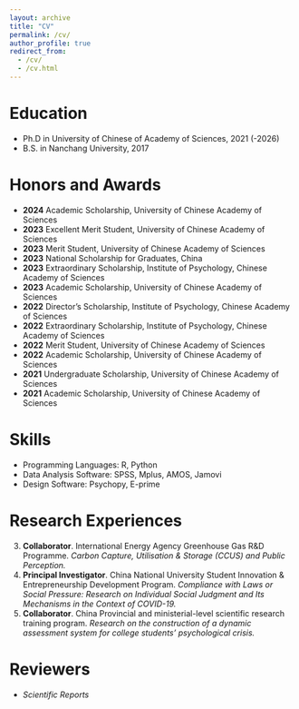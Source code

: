 ```yaml
---
layout: archive
title: "CV"
permalink: /cv/
author_profile: true
redirect_from:
  - /cv/
  - /cv.html
---
```


Education
======
* Ph.D in University of Chinese of Academy of Sciences, 2021 (-2026)
* B.S. in Nanchang University, 2017

Honors and Awards
======
* **2024** Academic Scholarship, University of Chinese Academy of Sciences
* **2023** Excellent Merit Student, University of Chinese Academy of Sciences
* **2023** Merit Student, University of Chinese Academy of Sciences 
* **2023** National Scholarship for Graduates, China 
* **2023** Extraordinary Scholarship, Institute of  Psychology, Chinese Academy of Sciences
* **2023** Academic Scholarship, University of Chinese Academy of Sciences
* **2022** Director’s Scholarship, Institute of  Psychology, Chinese Academy of Sciences
* **2022** Extraordinary Scholarship, Institute of  Psychology, Chinese Academy of Sciences
* **2022** Merit Student, University of Chinese Academy of Sciences 
* **2022** Academic Scholarship, University of Chinese Academy of Sciences
* **2021** Undergraduate Scholarship, University of Chinese Academy of Sciences
* **2021** Academic Scholarship, University of Chinese Academy of Sciences
  
Skills
======
* Programming Languages: R, Python
* Data Analysis Software: SPSS, Mplus, AMOS, Jamovi
* Design Software: Psychopy, E-prime
  
Research Experiences
======
  3. **Collaborator**. International Energy Agency Greenhouse Gas R&D Programme. _Carbon Capture, Utilisation & Storage (CCUS) and Public Perception._
  2. **Principal Investigator**. China National University Student Innovation & Entrepreneurship Development Program. _Compliance with Laws or Social Pressure: Research on Individual Social Judgment and Its Mechanisms in the Context of COVID-19._
  1. **Collaborator**. China Provincial and ministerial-level scientific research training program. _Research on the construction of a dynamic assessment system for college students’ psychological crisis._
  
Reviewers
======
* _Scientific Reports_
  
